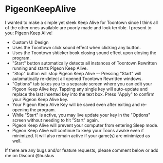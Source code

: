 # PigeonKeepAlive
I wanted to make a simple yet sleek Keep Alive for Toontown since I think all of the other ones available are poorly made and look terrible. I present to you: Pigeon Keep Alive!

- Custom UI Design
- Uses the Toontown click sound effect when clicking any button.
- Uses the Toontown shticker book closing sound effect upon closing the program.
- "Start" button automatically detects all instances of Toontown Rewritten running and starts Pigeon Keep Alive.
- "Stop" button will stop Pigeon Keep Alive -- Pressing "Start" will automatically re-detect all opened Toontown Rewritten windows.
- "Options" tab takes you to a separate screen where you can edit your Pigeon Keep Alive key. Tapping any single key will auto-update and replace the last inserted key into the text box. Press "Apply" to confirm your Pigeon Keep Alive key.
- Your Pigeon Keep Alive Key will be saved even after exiting and re-opening the program.
- While "Start" is active, you may live update your key in the "Options" screen without needing to hit "Start" again.
- Pigeon Keep Alive will prevent your computer from entering Sleep mode.
- Pigeon Keep Alive will continue to keep your Toons awake even if minimized. It will also remain active if your game(s) are minimized as well.

If there are any bugs and/or feature requests, please comment below or add me on Discord @huskus

